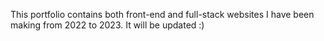 This portfolio contains both front-end and full-stack websites I have been making from 2022 to 2023. It will be updated :)
